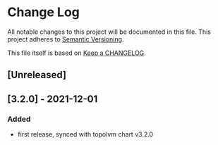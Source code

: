 # Change Log

All notable changes to this project will be documented in this file.
This project adheres to [Semantic Versioning](http://semver.org/).

This file itself is based on [Keep a CHANGELOG](https://keepachangelog.com/en/0.3.0/).

## [Unreleased]

## [3.2.0] - 2021-12-01
### Added
- first release, synced with topolvm chart v3.2.0
